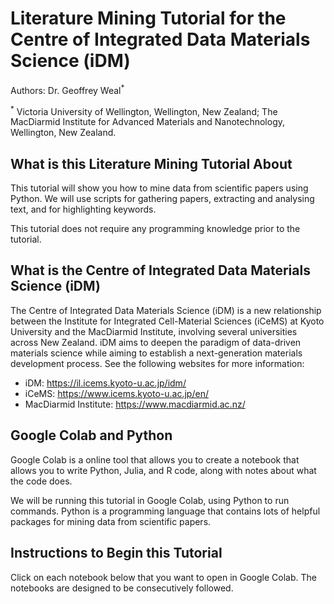 # Literature Mining Tutorial for the Centre of Integrated Data Materials Science (iDM)

Authors: Dr. Geoffrey Weal<sup>\*</sup>

<sup>\*</sup> Victoria University of Wellington, Wellington, New Zealand; The MacDiarmid Institute for Advanced Materials and Nanotechnology, Wellington, New Zealand. 


## What is this Literature Mining Tutorial About

This tutorial will show you how to mine data from scientific papers using Python. We will use scripts for gathering papers, extracting and analysing text, and for highlighting keywords. 

This tutorial does not require any programming knowledge prior to the tutorial. 


## What is the Centre of Integrated Data Materials Science (iDM)

The Centre of Integrated Data Materials Science (iDM) is a new relationship between the Institute for Integrated Cell-Material Sciences (iCeMS) at Kyoto University and the MacDiarmid Institute, involving several universities across New Zealand. iDM aims to deepen the paradigm of data-driven materials science while aiming to establish a next-generation materials development process. See the following websites for more information:

* iDM: https://il.icems.kyoto-u.ac.jp/idm/
* iCeMS: https://www.icems.kyoto-u.ac.jp/en/
* MacDiarmid Institute: https://www.macdiarmid.ac.nz/


## Google Colab and Python

Google Colab is a online tool that allows you to create a notebook that allows you to write Python, Julia, and R code, along with notes about what the code does. 

We will be running this tutorial in Google Colab, using Python to run commands. Python is a programming language that contains lots of helpful packages for mining data from scientific papers. 


## Instructions to Begin this Tutorial

Click on each notebook below that you want to open in Google Colab. The notebooks are designed to be consecutively followed. 

